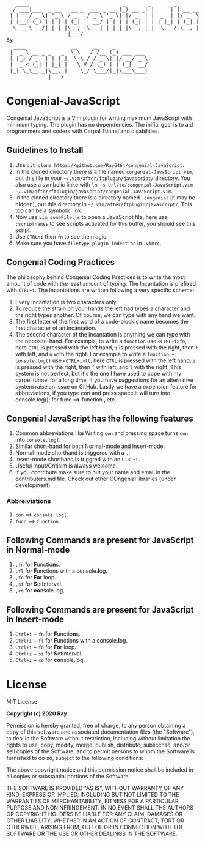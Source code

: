 <pre>
   ____                             _       _       _                  ____            _       _     
  / ___|___  _ __   __ _  ___ _ __ (_) __ _| |     | | __ ___   ____ _/ ___|  ___ _ __(_)_ __ | |_   
 | |   / _ \| '_ \ / _` |/ _ \ '_ \| |/ _` | |  _  | |/ _` \ \ / / _` \___ \ / __| '__| | '_ \| __|  
 | |__| (_) | | | | (_| |  __/ | | | | (_| | | | |_| | (_| |\ V / (_| |___) | (__| |  | | |_) | |_   
  \____\___/|_| |_|\__, |\___|_| |_|_|\__,_|_|  \___/ \__,_| \_/ \__,_|____/ \___|_|  |_| .__/ \__|  
                   |___/                                                                |_|          
By  
  ____              __     __    _            
 |  _ \ __ _ _   _  \ \   / /__ (_) ___ ___   
 | |_) / _` | | | |  \ \ / / _ \| |/ __/ _ \  
 |  _ < (_| | |_| |   \ V / (_) | | (_|  __/  
 |_| \_\__,_|\__, |    \_/ \___/|_|\___\___|  
             |___/                            
</pre>

Congenial-JavaScript
====================
Congenial JavaScript is a Vim plugin for writing maximum JavaScript with minimum typing. The plugin has no dependencies. The inifial goal is to aid programmers and coders with Carpal Tunnel and disabilities.

Guidelines to Install
---
1. Use `git clone https://github.com/Ray6464/congenial-JavaScript`.
2. In the cloned directory there is a file named `congenial-JavaScript.vim`, put this file in your `~/.vim/after/ftplugin/javascript/` directory. You also use a symbolic linke with `ln -s url/to/congenial-JavaScript.vim ~/.vim/after/ftplugin/javascript/congenial-JavaScript.vim`.
3. In the cloned directory there is a directory named `.congenial` (it may be hidden), put this directory in `~/.vim/after/ftplugin/javascript/`. This too can be a symbolic link.
4. Now use `vim someFile.js` to open a JavaScript file, here use `:scriptnames` to see scripts activated for this buffer, you should see this script.
5. Use `CTRL+i` then `fn` to see the magic.
6. Make sure you have `filetype plugin indent on` in `.vimrc`.

Congenial Coding Practices
--------------------------
The philosophy behind Congenial Coding Practices is to write the most amount of code with the least amount of typing.
 The Incantation is prefixed with `CTRL+i`.
 The Incantations are written following a very specific scheme:
 1. Every Incantation is two characters only.
 2. To reduce the strain on your hands the left had types a character and the right types another. Of course, we can type with any hand we want.
 3. The first letter of the first word of a code-block's name becomes the first character of an Incantation.
 4. The second character of the Incantation is anything we can type with the opposite-hand.
 For example, to write a `function` use `<CTRL+i>fn`, here `CTRL` is pressed with the left hand, `i` is pressed with the right, then `f` with left, and `n` with the right.
 For example to write a `function + console.log()` use `<CTRL+i>fl`, here `CTRL` is pressed with the left hand, `i` is pressed with the right, then `f` with left, and `l` with the right.
 This system is not perfect, but it's the one I have used to cope with my carpel tunnel for a long time. If you have suggestions for an alternative system raise an issue on GitHub.
 Lastly we have a expension feature for abbreviations, if you type con and press space it will turn into console.log(); for func ==> function , etc.


Congenial JavaScript has the following features
-----------------------------------------------
1. Common abbreviations like Writing `con` and pressing space turns `con` into `console.log(`.
2. Similar short-hand for both Normal-mode and Insert-mode.
3. Normal-mode shorthand is triggered with a `,`.
4. Insert-mode shorthand is triggred with an `CTRL+i`.
5. Useful Input/Critisim is always welcome.
6. If you contribute make sure to put your name and email in the contributers.md file. Check out other COngenial libraries (under development).

### Abbreiviations
1. `con` ==> `console.log(`.
2. `func` ==> `function`.

## Following Commands are present for JavaScript in Normal-mode
1. `,fn` for **F**unctio**n**s.
2. `,fl` for **F**unctions with a console.**l**og.
3. `,fo` for **Fo**r loop.
4. `,si` for **S**et**I**nterval.
5. `,co` for **co**nsole.log.

## Following Commands are present for JavaScript in Insert-mode
1. `Ctrl+i` + `fn` for **F**unctio**n**s.
2. `Ctrl+i` + `fl` for **F**unctions with a console.**l**og.
3. `Ctrl+i` + `fo` for **Fo**r loop.
4. `Ctrl+i` + `si` for **S**et**I**nterval.
5. `Ctrl+i` + `co` for **co**nsole.log.

License
=======
MIT License

**Copyright (c) 2020 Ray**

Permission is hereby granted, free of charge, to any person obtaining a copy
of this software and associated documentation files (the "Software"), to deal
in the Software without restriction, including without limitation the rights
to use, copy, modify, merge, publish, distribute, sublicense, and/or sell
copies of the Software, and to permit persons to whom the Software is
furnished to do so, subject to the following conditions:

The above copyright notice and this permission notice shall be included in all
copies or substantial portions of the Software.

THE SOFTWARE IS PROVIDED "AS IS", WITHOUT WARRANTY OF ANY KIND, EXPRESS OR
IMPLIED, INCLUDING BUT NOT LIMITED TO THE WARRANTIES OF MERCHANTABILITY,
FITNESS FOR A PARTICULAR PURPOSE AND NONINFRINGEMENT. IN NO EVENT SHALL THE
AUTHORS OR COPYRIGHT HOLDERS BE LIABLE FOR ANY CLAIM, DAMAGES OR OTHER
LIABILITY, WHETHER IN AN ACTION OF CONTRACT, TORT OR OTHERWISE, ARISING FROM,
OUT OF OR IN CONNECTION WITH THE SOFTWARE OR THE USE OR OTHER DEALINGS IN THE
SOFTWARE.

